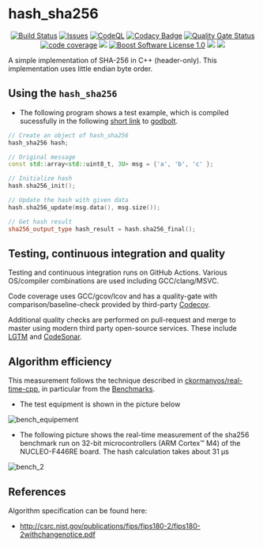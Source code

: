 hash_sha256
==================

<p align="center">
    <a href="https://github.com/imahjoub/hash_sha256/actions">
        <img src="https://github.com/imahjoub/hash_sha256/actions/workflows/hash_sha256.yml/badge.svg" alt="Build Status"></a>
    <a href="https://github.com/imahjoub/hash_sha256/issues?q=is%3Aissue+is%3Aopen+sort%3Aupdated-desc">
        <img src="https://custom-icon-badges.herokuapp.com/github/issues-raw/imahjoub/hash_sha256?logo=github" alt="Issues" /></a>
    <a href="https://github.com/imahjoub/hash_sha256/actions/workflows/hash_sha256_codeql.yml">
        <img src="https://github.com/imahjoub/hash_sha256/actions/workflows/hash_sha256_codeql.yml/badge.svg" alt="CodeQL"></a>
    <a href="https://app.codacy.com/gh/imahjoub/hash_sha256/dashboard">
        <img src="https://app.codacy.com/project/badge/Grade/913aec26f468405ab0ff9a29beb6d400" alt="Codacy Badge" /></a>
    <a href="https://sonarcloud.io/summary/new_code?id=imahjoub_hash_sha256">
        <img src="https://sonarcloud.io/api/project_badges/measure?project=imahjoub_hash_sha256&metric=alert_status" alt="Quality Gate Status"></a>
    <a href="https://codecov.io/gh/imahjoub/hash_sha256">
        <img src="https://codecov.io/gh/imahjoub/hash_sha256/branch/main/graph/badge.svg?token=3LIK8E96FC" alt="code coverage"></a>
    <a href="https://github.com/imahjoub/hash_sha256" alt="GitHub code size in bytes">
        <img src="https://img.shields.io/github/languages/code-size/imahjoub/hash_sha256" /></a>
    <a href="https://github.com/imahjoub/hash_sha256/blob/main/LICENSE_1_0.txt">
        <img src="https://img.shields.io/badge/license-BSL%201.0-blue.svg" alt="Boost Software License 1.0"></a>
    <a href="https://github.com/imahjoub/hash_sha256" alt="Activity">
        <img src="https://img.shields.io/github/commit-activity/y/imahjoub/hash_sha256" /></a>
    <a href="https://godbolt.org/z/6o77bqf6M" alt="godbolt">
        <img src="https://img.shields.io/badge/try%20it%20on-godbolt-green" /></a>
</p>

A simple implementation of SHA-256 in C++ (header-only). This implementation uses little endian byte order.

## Using the `hash_sha256`

  * The following program shows a test example, which is compiled sucessfully in the following [short link](https://godbolt.org/z/6o77bqf6M) to [godbolt](https://godbolt.org/z/6o77bqf6M).

  ```cpp
  // Create an object of hash_sha256
  hash_sha256 hash;

  // Original message
  const std::array<std::uint8_t, 3U> msg = {'a', 'b', 'c' };

  // Initialize hash
  hash.sha256_init();

  // Update the hash with given data
  hash.sha256_update(msg.data(), msg.size());

  // Get hash result
  sha256_output_type hash_result = hash.sha256_final();
  ```

## Testing, continuous integration and quality
Testing and continuous integration runs on GitHub Actions.
Various OS/compiler combinations are used including
GCC/clang/MSVC.

Code coverage uses GCC/gcov/lcov and has a
quality-gate with comparison/baseline-check provided by third-party [Codecov](https://app.codecov.io/gh/imahjoub/hash_sha256).

Additional quality checks are performed on pull-request
and merge to master using modern third party open-source services.
These include
[LGTM](https://lgtm.com/projects/g/imahjoub/hash_sha256/alerts/?mode=list) and [CodeSonar](https://sonarcloud.io/summary/new_code?id=imahjoub_hash_sha256).

## Algorithm efficiency
This measurement follows the technique described in [ckormanyos/real-time-cpp](https://github.com/ckormanyos/real-time-cpp),
in particular from the [Benchmarks](https://github.com/ckormanyos/real-time-cpp/tree/master/ref_app/src/app/benchmark).

* The test equipment is shown in the picture below

![bench_equipement](https://user-images.githubusercontent.com/48915588/235359942-c63cec9d-1624-400b-b027-a3a885f1d36c.jpg)


* The following picture shows the real-time measurement of the sha256 benchmark run on 32-bit microcontrollers (ARM Cortex™ M4) of the NUCLEO-F446RE board. The hash calculation takes about 31 µs

![bench_2](https://user-images.githubusercontent.com/48915588/235360472-2e58c898-abc0-491e-9a1e-180b5012c689.jpg)


## References
Algorithm specification can be found here:
* http://csrc.nist.gov/publications/fips/fips180-2/fips180-2withchangenotice.pdf
